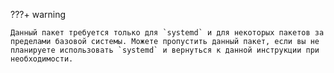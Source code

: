 ???+ warning

    Данный пакет требуется только для `systemd` и для некоторых пакетов за пределами базовой системы. Можете пропустить данный пакет, если вы не планируете использовать `systemd` и вернуться к данной инструкции при необходимости.
